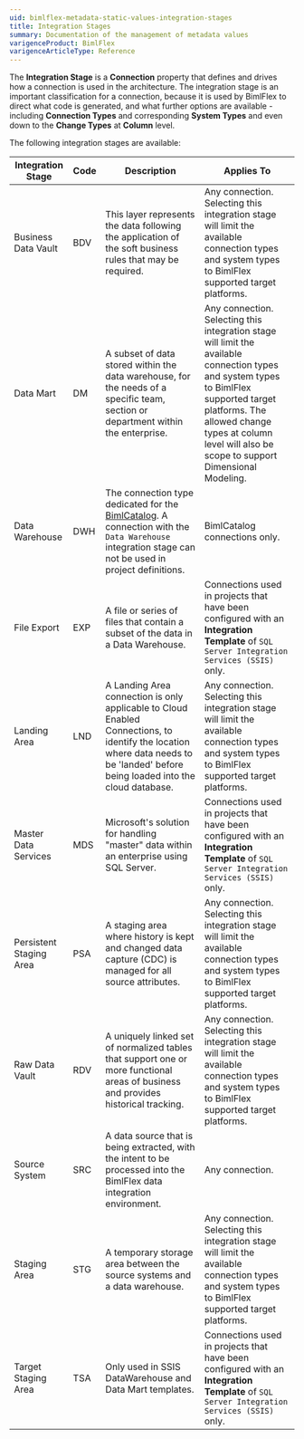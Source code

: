 ```yaml
---
uid: bimlflex-metadata-static-values-integration-stages
title: Integration Stages
summary: Documentation of the management of metadata values
varigenceProduct: BimlFlex
varigenceArticleType: Reference
---
```

<!--
Integration Stages
Header not included because it is used in different ways
-->
The **Integration Stage** is a **Connection** property that defines and drives how a connection is used in the architecture. The integration stage is an important classification for a connection, because it is used by BimlFlex to direct what code is generated, and what further options are available - including **Connection Types** and corresponding **System Types** and even down to the **Change Types** at **Column** level.

The following integration stages are available:

| Integration Stage       | Code | Description                                                                                        | Applies To                    |
| ----------------------- | -----| -------------------------------------------------------------------------------------------------- | ----------------------------- |
| Business Data Vault     | BDV  | This layer represents the data following the application of the soft business rules that may be required. | Any connection. Selecting this integration stage will limit the available connection types and system types to BimlFlex supported target platforms. |
| Data Mart               | DM   | A subset of data stored within the data warehouse, for the needs of a specific team, section or department within the enterprise. | Any connection. Selecting this integration stage will limit the available connection types and system types to BimlFlex supported target platforms. The allowed change types at column level will also be scope to support Dimensional Modeling. |
| Data Warehouse          | DWH  | The connection type dedicated for the [BimlCatalog](xref:bimlflex-components-overview). A connection with the `Data Warehouse` integration stage can not be used in project definitions. | BimlCatalog connections only.|
| File Export             | EXP  | A file or series of files that contain a subset of the data in a Data Warehouse.                                                  | Connections used in projects that have been configured with an **Integration Template** of `SQL Server Integration Services (SSIS)` only. |
| Landing Area            | LND  | A Landing Area connection is only applicable to Cloud Enabled Connections, to identify the location where data needs to be 'landed' before being loaded into the cloud database. | Any connection. Selecting this integration stage will limit the available connection types and system types to BimlFlex supported target platforms. |
| Master Data Services    | MDS  | Microsoft's solution for handling "master" data within an enterprise using SQL Server.                                            | Connections used in projects that have been configured with an **Integration Template** of `SQL Server Integration Services (SSIS)` only. |
| Persistent Staging Area | PSA  | A staging area where history is kept and changed data capture (CDC) is managed for all source attributes.                         | Any connection. Selecting this integration stage will limit the available connection types and system types to BimlFlex supported target platforms.|
| Raw Data Vault          | RDV  | A uniquely linked set of normalized tables that support one or more functional areas of business and provides historical tracking.| Any connection. Selecting this integration stage will limit the available connection types and system types to BimlFlex supported target platforms.|
| Source System           | SRC  | A data source that is being extracted, with the intent to be processed into the BimlFlex data integration environment.  | Any connection. |
| Staging Area            | STG  | A temporary storage area between the source systems and a data warehouse.                                                         | Any connection. Selecting this integration stage will limit the available connection types and system types to BimlFlex supported target platforms.|
| Target Staging Area     | TSA  | Only used in SSIS DataWarehouse and Data Mart templates.                                                                          | Connections used in projects that have been configured with an **Integration Template** of `SQL Server Integration Services (SSIS)` only.|
